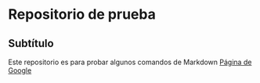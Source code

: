 # Repositorio de prueba 
## Subtítulo

Este repositorio es para probar algunos comandos de Markdown
[Página de Google](www.google.com)


